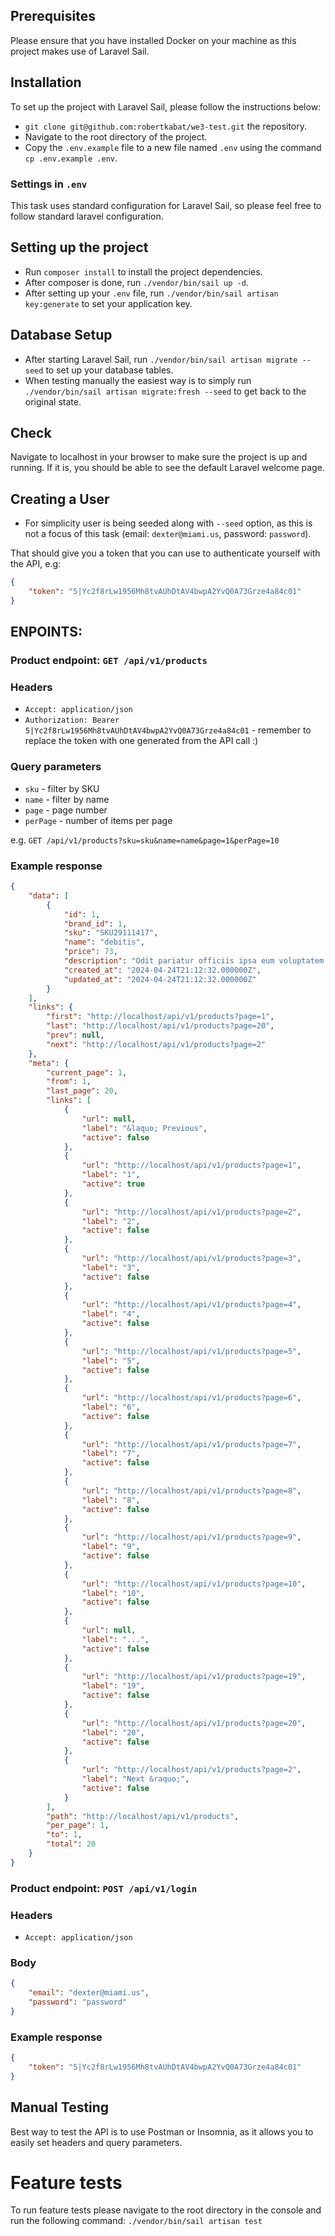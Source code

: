 
## Prerequisites

Please ensure that you have installed Docker on your machine as this project makes use of Laravel Sail.

## Installation

To set up the project with Laravel Sail, please follow the instructions below:

- `git clone git@github.com:robertkabat/we3-test.git` the repository.
- Navigate to the root directory of the project.
- Copy the `.env.example` file to a new file named `.env` using the command `cp .env.example .env`.

### Settings in `.env`

This task uses standard configuration for Laravel Sail, so please feel free to follow standard laravel configuration.

## Setting up the project

- Run `composer install` to install the project dependencies.
- After composer is done, run `./vendor/bin/sail up -d`.
- After setting up your `.env` file, run `./vendor/bin/sail artisan key:generate` to set your application key.

## Database Setup

- After starting Laravel Sail, run `./vendor/bin/sail artisan migrate --seed` to set up your database tables.
- When testing manually the easiest way is to simply run `./vendor/bin/sail artisan migrate:fresh --seed` to get back to the original state.

## Check

Navigate to localhost in your browser to make sure the project is up and running. If it is, you should be able to see the default Laravel welcome page.

## Creating a User

- For simplicity user is being seeded along with `--seed` option, as this is not a focus of this task (email: `dexter@miami.us`, password: `password`).

That should give you a token that you can use to authenticate yourself with the API, e.g:

```json
{
    "token": "5|Yc2f8rLw1956Mh8tvAUhDtAV4bwpA2YvQ0A73Grze4a84c01"
}
```

## ENPOINTS:

### Product endpoint: `GET /api/v1/products`

### Headers

- `Accept: application/json`
- `Authorization: Bearer 5|Yc2f8rLw1956Mh8tvAUhDtAV4bwpA2YvQ0A73Grze4a84c01` - remember to replace the token with one generated from the API call :)

### Query parameters

- `sku` - filter by SKU
- `name` - filter by name
- `page` - page number
- `perPage` - number of items per page

e.g. `GET /api/v1/products?sku=sku&name=name&page=1&perPage=10`

### Example response

```json
{
    "data": [
        {
            "id": 1,
            "brand_id": 1,
            "sku": "SKU29111417",
            "name": "debitis",
            "price": 73,
            "description": "Odit pariatur officiis ipsa eum voluptatem totam. Consectetur libero autem est placeat. Laborum ut dolor quas et. Sunt consequuntur vitae voluptate ab consectetur molestias.",
            "created_at": "2024-04-24T21:12:32.000000Z",
            "updated_at": "2024-04-24T21:12:32.000000Z"
        }
    ],
    "links": {
        "first": "http://localhost/api/v1/products?page=1",
        "last": "http://localhost/api/v1/products?page=20",
        "prev": null,
        "next": "http://localhost/api/v1/products?page=2"
    },
    "meta": {
        "current_page": 1,
        "from": 1,
        "last_page": 20,
        "links": [
            {
                "url": null,
                "label": "&laquo; Previous",
                "active": false
            },
            {
                "url": "http://localhost/api/v1/products?page=1",
                "label": "1",
                "active": true
            },
            {
                "url": "http://localhost/api/v1/products?page=2",
                "label": "2",
                "active": false
            },
            {
                "url": "http://localhost/api/v1/products?page=3",
                "label": "3",
                "active": false
            },
            {
                "url": "http://localhost/api/v1/products?page=4",
                "label": "4",
                "active": false
            },
            {
                "url": "http://localhost/api/v1/products?page=5",
                "label": "5",
                "active": false
            },
            {
                "url": "http://localhost/api/v1/products?page=6",
                "label": "6",
                "active": false
            },
            {
                "url": "http://localhost/api/v1/products?page=7",
                "label": "7",
                "active": false
            },
            {
                "url": "http://localhost/api/v1/products?page=8",
                "label": "8",
                "active": false
            },
            {
                "url": "http://localhost/api/v1/products?page=9",
                "label": "9",
                "active": false
            },
            {
                "url": "http://localhost/api/v1/products?page=10",
                "label": "10",
                "active": false
            },
            {
                "url": null,
                "label": "...",
                "active": false
            },
            {
                "url": "http://localhost/api/v1/products?page=19",
                "label": "19",
                "active": false
            },
            {
                "url": "http://localhost/api/v1/products?page=20",
                "label": "20",
                "active": false
            },
            {
                "url": "http://localhost/api/v1/products?page=2",
                "label": "Next &raquo;",
                "active": false
            }
        ],
        "path": "http://localhost/api/v1/products",
        "per_page": 1,
        "to": 1,
        "total": 20
    }
}
```


### Product endpoint: `POST /api/v1/login`

### Headers

- `Accept: application/json`

### Body

```json
{
    "email": "dexter@miami.us",
    "password": "password"
}
```

### Example response

```json
{
    "token": "5|Yc2f8rLw1956Mh8tvAUhDtAV4bwpA2YvQ0A73Grze4a84c01"
}
```

## Manual Testing

Best way to test the API is to use Postman or Insomnia, as it allows you to easily set headers and query parameters.

# Feature tests

To run feature tests please navigate to the root directory in the console and run the following command: `./vendor/bin/sail artisan test`
